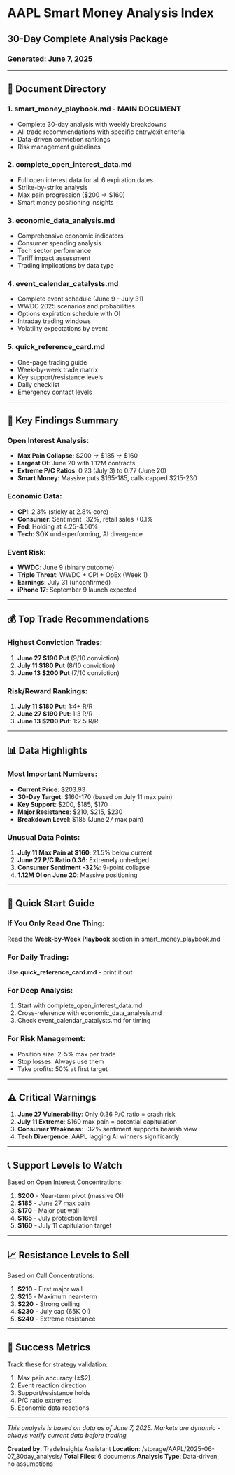 # AAPL Smart Money Analysis Index
## 30-Day Complete Analysis Package
### Generated: June 7, 2025

---

## 📁 Document Directory

### 1. **smart_money_playbook.md** - MAIN DOCUMENT
- Complete 30-day analysis with weekly breakdowns
- All trade recommendations with specific entry/exit criteria
- Data-driven conviction rankings
- Risk management guidelines

### 2. **complete_open_interest_data.md**
- Full open interest data for all 6 expiration dates
- Strike-by-strike analysis
- Max pain progression (\$200 → \$160)
- Smart money positioning insights

### 3. **economic_data_analysis.md**
- Comprehensive economic indicators
- Consumer spending analysis
- Tech sector performance
- Tariff impact assessment
- Trading implications by data type

### 4. **event_calendar_catalysts.md**
- Complete event schedule (June 9 - July 31)
- WWDC 2025 scenarios and probabilities
- Options expiration schedule with OI
- Intraday trading windows
- Volatility expectations by event

### 5. **quick_reference_card.md**
- One-page trading guide
- Week-by-week trade matrix
- Key support/resistance levels
- Daily checklist
- Emergency contact levels

---

## 🎯 Key Findings Summary

### Open Interest Analysis:
- **Max Pain Collapse**: \$200 → \$185 → \$160
- **Largest OI**: June 20 with 1.12M contracts
- **Extreme P/C Ratios**: 0.23 (July 3) to 0.77 (June 20)
- **Smart Money**: Massive puts \$165-185, calls capped \$215-230

### Economic Data:
- **CPI**: 2.3% (sticky at 2.8% core)
- **Consumer**: Sentiment -32%, retail sales +0.1%
- **Fed**: Holding at 4.25-4.50%
- **Tech**: SOX underperforming, AI divergence

### Event Risk:
- **WWDC**: June 9 (binary outcome)
- **Triple Threat**: WWDC + CPI + OpEx (Week 1)
- **Earnings**: July 31 (unconfirmed)
- **iPhone 17**: September 9 launch expected

---

## 💰 Top Trade Recommendations

### Highest Conviction Trades:
1. **June 27 \$190 Put** (9/10 conviction)
2. **July 11 \$180 Put** (8/10 conviction)
3. **June 13 \$200 Put** (7/10 conviction)

### Risk/Reward Rankings:
1. **July 11 \$180 Put**: 1:4+ R/R
2. **June 27 \$190 Put**: 1:3 R/R
3. **June 13 \$200 Put**: 1:2.5 R/R

---

## 📊 Data Highlights

### Most Important Numbers:
- **Current Price**: \$203.93
- **30-Day Target**: \$160-170 (based on July 11 max pain)
- **Key Support**: \$200, \$185, \$170
- **Major Resistance**: \$210, \$215, \$230
- **Breakdown Level**: \$185 (June 27 max pain)

### Unusual Data Points:
1. **July 11 Max Pain at \$160**: 21.5% below current
2. **June 27 P/C Ratio 0.36**: Extremely unhedged
3. **Consumer Sentiment -32%**: 9-point collapse
4. **1.12M OI on June 20**: Massive positioning

---

## 🚀 Quick Start Guide

### If You Only Read One Thing:
Read the **Week-by-Week Playbook** section in smart_money_playbook.md

### For Daily Trading:
Use **quick_reference_card.md** - print it out

### For Deep Analysis:
1. Start with complete_open_interest_data.md
2. Cross-reference with economic_data_analysis.md
3. Check event_calendar_catalysts.md for timing

### For Risk Management:
- Position size: 2-5% max per trade
- Stop losses: Always use them
- Take profits: 50% at first target

---

## ⚠️ Critical Warnings

1. **June 27 Vulnerability**: Only 0.36 P/C ratio = crash risk
2. **July 11 Extreme**: \$160 max pain = potential capitulation
3. **Consumer Weakness**: -32% sentiment supports bearish view
4. **Tech Divergence**: AAPL lagging AI winners significantly

---

## 📞 Support Levels to Watch

Based on Open Interest Concentrations:
1. **\$200** - Near-term pivot (massive OI)
2. **\$185** - June 27 max pain
3. **\$170** - Major put wall
4. **\$165** - July protection level
5. **\$160** - July 11 capitulation target

---

## 📈 Resistance Levels to Sell

Based on Call Concentrations:
1. **\$210** - First major wall
2. **\$215** - Maximum near-term
3. **\$220** - Strong ceiling
4. **\$230** - July cap (65K OI)
5. **\$240** - Extreme resistance

---

## 🎲 Success Metrics

Track these for strategy validation:
1. Max pain accuracy (±\$2)
2. Event reaction direction
3. Support/resistance holds
4. P/C ratio extremes
5. Economic data reactions

---

*This analysis is based on data as of June 7, 2025. Markets are dynamic - always verify current data before trading.*

**Created by**: TradeInsights Assistant
**Location**: /storage/AAPL/2025-06-07_30day_analysis/
**Total Files**: 6 documents
**Analysis Type**: Data-driven, no assumptions